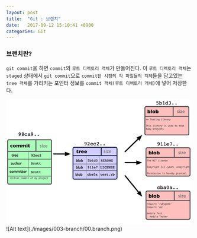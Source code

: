 ```yaml
---
layout: post
title:  "Git : 브랜치"
date:   2017-09-12 15:10:41 +0900
categories: Git
---
```

### 브랜치란?

`git commit`을 하면 `commit`의 `루트 디렉토리 객체`가 만들어진다. 이 `루트 디렉토리 객체`는 `staged` 상태에서 `git commit`으로 `commit된 시점의 각 파일들의 객체`들을 담고있는 `tree 객체`를 가리키는 포인터 정보를  `commit 객체(루트 디렉토리 개체)`에 넣어 저장한다.

<img src="./images/003-branch/00.branch.png" alt="00.branch">
![Alt text](./images/003-branch/00.branch.png)
